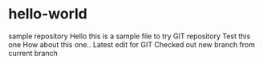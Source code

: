 # hello-world
sample repository
Hello this is a sample file to try GIT repository
Test this one
How about this one.. Latest edit for GIT
Checked out new branch from current branch